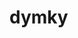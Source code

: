 # dymky
<!DOCTYPE html PUBLIC "-//W3C//DTD XHTML 1.0 Frameset//EN" "http://www.w3.org/TR/xhtml1/DTD/xhtml1-frameset.dtd">
<html xmlns="http://www.w3.org/1999/xhtml">
<head>
<meta http-equiv="Content-Type" content="text/html; charset=utf-8" />
<title>无标题文档</title>
</head>
<frameset rows="128,*,122,1" cols="*" framespacing="0" frameborder="no" border="0">
  <frame src="UntitledFrame-6.html" name="topFrame" scrolling="no" noresize="noresize" id="topFrame" title="topFrame" />
  <frame src="Untitled-3.html" name="mainFrame" id="mainFrame" title="mainFrame" />
  <frame src="UntitledFrame-7.html" name="bottomFrame" scrolling="no" noresize="noresize" id="bottomFrame" title="bottomFrame" />
  <frame src="UntitledFrame-4">
</frameset>
<noframes><body>
</body></noframes>
</html>
